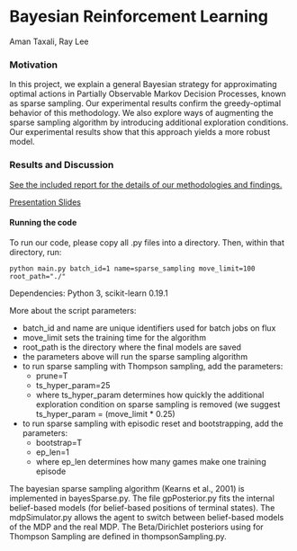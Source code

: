 # Bayesian Reinforcement Learning

Aman Taxali, Ray Lee

### Motivation 

In this project, we explain a general Bayesian strategy for approximating optimal actions in Partially Observable
Markov Decision Processes, known as sparse sampling. Our experimental results confirm the greedy-optimal behavior of this methodology. We also explore ways of augmenting the sparse sampling algorithm by introducing additional exploration conditions. Our experimental results show that this approach yields a more robust model.

### Results and Discussion

[See the included report for the details of our methodologies and findings.](./Taxali_Lee_Final_Report.pdf)

[Presentation Slides](./ataxali_final_presentation.pdf)

#### Running the code

To run our code, please copy all .py files into a directory. Then, within that directory, run:
    
    python main.py batch_id=1 name=sparse_sampling move_limit=100 root_path="./"

Dependencies: Python 3, scikit-learn 0.19.1

More about the script parameters:
* batch_id and name are unique identifiers used for batch jobs on flux
* move_limit sets the training time for the algorithm
* root_path is the directory where the final models are saved
* the parameters above will run the sparse sampling algorithm
* to run sparse sampling with Thompson sampling, add the parameters:
    * prune=T
    * ts_hyper_param=25
    * where ts_hyper_param determines how quickly the additional exploration condition on sparse sampling is removed (we suggest ts_hyper_param = (move_limit * 0.25)
 * to run sparse sampling with episodic reset and bootstrapping, add the parameters:
    * bootstrap=T
    * ep_len=1
    * where ep_len determines how many games make one training episode

The bayesian sparse sampling algorithm (Kearns et al., 2001) is implemented in bayesSparse.py. The file gpPosterior.py fits the internal belief-based models (for belief-based positions of terminal states). The mdpSimulator.py allows the agent to switch between belief-based models of the MDP and the real MDP. The Beta/Dirichlet posteriors using for Thompson Sampling are defined in thompsonSampling.py.

